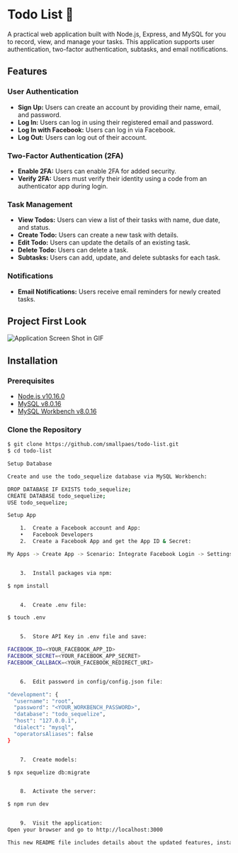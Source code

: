 # Todo List 📆

A practical web application built with Node.js, Express, and MySQL for you to record, view, and manage your tasks. This application supports user authentication, two-factor authentication, subtasks, and email notifications.

## Features

### User Authentication

- **Sign Up:** Users can create an account by providing their name, email, and password.
- **Log In:** Users can log in using their registered email and password.
- **Log In with Facebook:** Users can log in via Facebook.
- **Log Out:** Users can log out of their account.

### Two-Factor Authentication (2FA)

- **Enable 2FA:** Users can enable 2FA for added security.
- **Verify 2FA:** Users must verify their identity using a code from an authenticator app during login.

### Task Management

- **View Todos:** Users can view a list of their tasks with name, due date, and status.
- **Create Todo:** Users can create a new task with details.
- **Edit Todo:** Users can update the details of an existing task.
- **Delete Todo:** Users can delete a task.
- **Subtasks:** Users can add, update, and delete subtasks for each task.

### Notifications

- **Email Notifications:** Users receive email reminders for newly created tasks.

## Project First Look

![Application Screen Shot in GIF](todoList.gif)

## Installation

### Prerequisites

- [Node.js v10.16.0](https://nodejs.org/en/download/)
- [MySQL v8.0.16](https://dev.mysql.com/downloads/mysql/)
- [MySQL Workbench v8.0.16](https://dev.mysql.com/downloads/workbench/)

### Clone the Repository

```sh
$ git clone https://github.com/smallpaes/todo-list.git
$ cd todo-list

Setup Database

Create and use the todo_sequelize database via MySQL Workbench:

DROP DATABASE IF EXISTS todo_sequelize;
CREATE DATABASE todo_sequelize;
USE todo_sequelize;

Setup App

	1.	Create a Facebook account and App:
	•	Facebook Developers
	2.	Create a Facebook App and get the App ID & Secret:

My Apps -> Create App -> Scenario: Integrate Facebook Login -> Settings -> Basic


	3.	Install packages via npm:

$ npm install


	4.	Create .env file:

$ touch .env


	5.	Store API Key in .env file and save:

FACEBOOK_ID=<YOUR_FACEBOOK_APP_ID>
FACEBOOK_SECRET=<YOUR_FACEBOOK_APP_SECRET>
FACEBOOK_CALLBACK=<YOUR_FACEBOOK_REDIRECT_URI>


	6.	Edit password in config/config.json file:

"development": {
  "username": "root",
  "password": "<YOUR_WORKBENCH_PASSWORD>",
  "database": "todo_sequelize",
  "host": "127.0.0.1",
  "dialect": "mysql",
  "operatorsAliases": false
}


	7.	Create models:

$ npx sequelize db:migrate


	8.	Activate the server:

$ npm run dev


	9.	Visit the application:
Open your browser and go to http://localhost:3000

This new README file includes details about the updated features, installation instructions, and prerequisites. Feel free to modify it further if needed!
